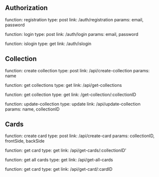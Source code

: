 ## Authorization

function: registration
type: post
link: /auth/registration
params: email, password

function: login
type: post
link: /auth/login
params: email, password

function: islogin
type: get
link: /auth/islogin

## Collection 

function: create collection
type: post
link: /api/create-collection
params: name

function: get collections
type: get
link: /api/get-collections

function: get collection
type: get
link: /get-collection/:collectionID

function: update-collection
type: update
link: /api/update-collection
params: name, collectionID

## Cards 

function: create card
type: post
link: /api/create-card
params: collectionID, frontSide, backSide

function: get card
type: get
link: /api/get-cards/:collectionID'

function: get all cards
type: get
link: /api/get-all-cards

function: get card
type: get
link: /api/get-card/:cardID
